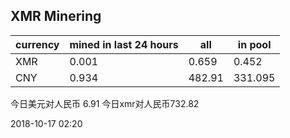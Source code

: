 ## XMR Minering

|currency|mined in last 24 hours|all|in pool|
|---|---|---|---|
|XMR|0.001|0.659|0.452|
|CNY|0.934|482.91|331.095|

今日美元对人民币 6.91	今日xmr对人民币732.82


2018-10-17 02:20